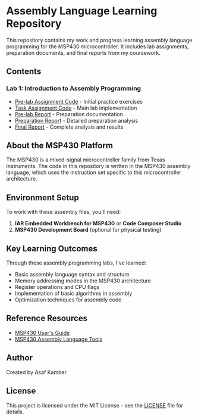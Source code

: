 # Assembly Language Learning Repository

This repository contains my work and progress learning assembly language programming for the MSP430 microcontroller. It includes lab assignments, preparation documents, and final reports from my coursework.

## Contents

### Lab 1: Introduction to Assembly Programming
- [Pre-lab Assignment Code](./lab1/pre1.s43) - Initial practice exercises
- [Task Assignment Code](./lab1/task1.s43) - Main lab implementation
- [Pre-lab Report](./lab1/lab1_pre_assignment.pdf) - Preparation documentation
- [Preparation Report](./lab1/lab1_preparation_report.pdf) - Detailed preparation analysis
- [Final Report](./lab1/lab1_final_report.pdf) - Complete analysis and results

## About the MSP430 Platform

The MSP430 is a mixed-signal microcontroller family from Texas Instruments. The code in this repository is written in the MSP430 assembly language, which uses the instruction set specific to this microcontroller architecture.

## Environment Setup

To work with these assembly files, you'll need:

1. **IAR Embedded Workbench for MSP430** or **Code Composer Studio**
2. **MSP430 Development Board** (optional for physical testing)

## Key Learning Outcomes

Through these assembly programming labs, I've learned:

- Basic assembly language syntax and structure
- Memory addressing modes in the MSP430 architecture
- Register operations and CPU flags
- Implementation of basic algorithms in assembly
- Optimization techniques for assembly code

## Reference Resources

- [MSP430 User's Guide](https://www.ti.com/lit/ug/slau144j/slau144j.pdf)
- [MSP430 Assembly Language Tools](https://www.ti.com/lit/ug/slau131y/slau131y.pdf)

## Author

Created by Asaf Kamber

## License

This project is licensed under the MIT License - see the [LICENSE](LICENSE) file for details.
